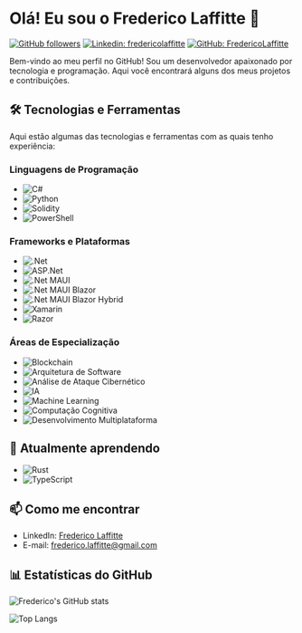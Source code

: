 # Olá! Eu sou o Frederico Laffitte 👋

[![GitHub followers](https://img.shields.io/github/followers/FredericoLaffitte?label=Follow&style=social)](https://github.com/FredericoLaffitte)
[![Linkedin: fredericolaffitte](https://img.shields.io/badge/-Frederico%20Laffitte-blue?style=flat-square&logo=Linkedin&logoColor=white&link=https://www.linkedin.com/in/fredericolaffitte/)](https://www.linkedin.com/in/fredericolaffitte/)
[![GitHub: FredericoLaffitte](https://img.shields.io/github/stars/FredericoLaffitte?affiliations=OWNER%2CCOLLABORATOR&style=social)](https://github.com/FredericoLaffitte)

Bem-vindo ao meu perfil no GitHub! Sou um desenvolvedor apaixonado por tecnologia e programação. Aqui você encontrará alguns dos meus projetos e contribuições.

## 🛠 Tecnologias e Ferramentas

Aqui estão algumas das tecnologias e ferramentas com as quais tenho experiência:

### Linguagens de Programação
- ![C#](https://img.shields.io/badge/-C%23-239120?logo=c-sharp&logoColor=white&style=flat)
- ![Python](https://img.shields.io/badge/-Python-3776AB?logo=python&logoColor=white&style=flat)
- ![Solidity](https://img.shields.io/badge/-Solidity-363636?logo=solidity&logoColor=white&style=flat)
- ![PowerShell](https://img.shields.io/badge/-PowerShell-5391FE?logo=powershell&logoColor=white&style=flat)

### Frameworks e Plataformas
- ![.Net](https://img.shields.io/badge/-.Net-512BD4?logo=dotnet&logoColor=white&style=flat)
- ![ASP.Net](https://img.shields.io/badge/-ASP.Net-512BD4?logo=dotnet&logoColor=white&style=flat)
- ![.Net MAUI](https://img.shields.io/badge/-.Net%20MAUI-512BD4?logo=dotnet&logoColor=white&style=flat)
- ![.Net MAUI Blazor](https://img.shields.io/badge/-.Net%20MAUI%20Blazor-512BD4?logo=blazor&logoColor=white&style=flat)
- ![.Net MAUI Blazor Hybrid](https://img.shields.io/badge/-.Net%20MAUI%20Blazor%20Hybrid-512BD4?logo=blazor&logoColor=white&style=flat)
- ![Xamarin](https://img.shields.io/badge/-Xamarin-3498DB?logo=xamarin&logoColor=white&style=flat)
- ![Razor](https://img.shields.io/badge/-Razor-512BD4?logo=razor&logoColor=white&style=flat)

### Áreas de Especialização
- ![Blockchain](https://img.shields.io/badge/-Blockchain-121D33?logo=blockchain&logoColor=white&style=flat)
- ![Arquitetura de Software](https://img.shields.io/badge/-Arquitetura%20de%20Software-007ACC?logo=architecture&logoColor=white&style=flat)
- ![Análise de Ataque Cibernético](https://img.shields.io/badge/-Análise%20de%20Ataque%20Cibernético-FF0000?logo=security&logoColor=white&style=flat)
- ![IA](https://img.shields.io/badge/-Inteligência%20Artificial-000000?logo=ai&logoColor=white&style=flat)
- ![Machine Learning](https://img.shields.io/badge/-Machine%20Learning-007ACC?logo=machine-learning&logoColor=white&style=flat)
- ![Computação Cognitiva](https://img.shields.io/badge/-Computação%20Cognitiva-007ACC?logo=azure&logoColor=white&style=flat)
- ![Desenvolvimento Multiplataforma](https://img.shields.io/badge/-Desenvolvimento%20Multiplataforma-FF6C37?logo=multiplatform&logoColor=white&style=flat)

## 🌱 Atualmente aprendendo

- ![Rust](https://img.shields.io/badge/-Rust-000000?logo=rust&logoColor=white&style=flat)
- ![TypeScript](https://img.shields.io/badge/-TypeScript-3178C6?logo=typescript&logoColor=white&style=flat)

## 📫 Como me encontrar

- LinkedIn: [Frederico Laffitte](https://www.linkedin.com/in/fredericolaffitte/)
- E-mail: frederico.laffitte@gmail.com

## 📊 Estatísticas do GitHub

![Frederico's GitHub stats](https://github-readme-stats.vercel.app/api?username=FredericoLaffitte&show_icons=true&theme=dracula)

![Top Langs](https://github-readme-stats.vercel.app/api/top-langs/?username=FredericoLaffitte&layout=compact&theme=dracula)
